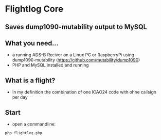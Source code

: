 # Flightlog Core 

## Saves dump1090-mutability output to MySQL

## What you need...

- a running ADS-B Reciver on a Linux PC or RaspberryPi using 
  dump1090-mutability (https://github.com/mutability/dump1090)
- PHP and MySQL installed and running

## What is a flight?

- In my definition the combination of one ICAO24 code with ohne callsign per day

## Start

- open a commandline:

````
php flightlog.php

